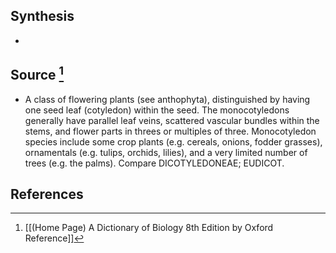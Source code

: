 ## Synthesis
- 
## Source [^1]
- A class of flowering plants (see anthophyta), distinguished by having one seed leaf (cotyledon) within the seed. The monocotyledons generally have parallel leaf veins, scattered vascular bundles within the stems, and flower parts in threes or multiples of three. Monocotyledon species include some crop plants (e.g. cereals, onions, fodder grasses), ornamentals (e.g. tulips, orchids, lilies), and a very limited number of trees (e.g. the palms). Compare DICOTYLEDONEAE; EUDICOT.
## References

[^1]: [[(Home Page) A Dictionary of Biology 8th Edition by Oxford Reference]]